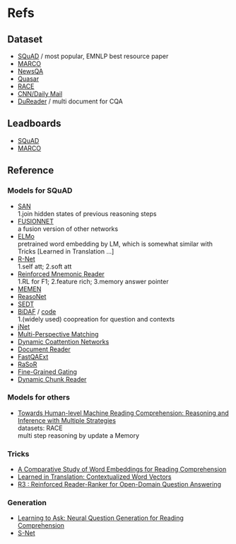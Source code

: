# Refs

## Dataset
- [SQuAD](https://rajpurkar.github.io/SQuAD-explorer/) / most popular, EMNLP best resource paper
- [MARCO](http://www.msmarco.org/)
- [NewsQA](https://datasets.maluuba.com/NewsQA)
- [Quasar](https://github.com/bdhingra/quasar)
- [RACE](http://www.cs.cmu.edu/~glai1/data/race/)
- [CNN/Daily Mail](https://github.com/deepmind/rc-data/)
- [DuReader](https://arxiv.org/pdf/1711.05073.pdf) / multi document for CQA

## Leadboards
- [SQuAD](https://rajpurkar.github.io/SQuAD-explorer/)
- [MARCO](http://www.msmarco.org/leaders.aspx)

## Reference

### Models for SQuAD
- [SAN](https://arxiv.org/pdf/1712.03556.pdf)  
1.join hidden states of previous reasoning steps
- [FUSIONNET](https://arxiv.org/pdf/1711.07341.pdf)  
a fusion version of other networks
- [ELMo](https://arxiv.org/abs/1703.00572)  
pretrained word embedding by LM, which is somewhat similar with Tricks [Learned in Translation ...]
- [R-Net](https://www.microsoft.com/en-us/research/wp-content/uploads/2017/05/r-net.pdf)  
1.self att; 2.soft att
- [Reinforced Mnemonic Reader](https://arxiv.org/abs/1705.02798)  
1.RL for F1; 2.feature rich; 3.memory answer pointer
- [MEMEN](https://arxiv.org/abs/1707.09098)
- [ReasoNet](https://arxiv.org/abs/1609.05284)
- [SEDT](https://arxiv.org/abs/1703.00572)
- [BiDAF](https://arxiv.org/abs/1611.01603) / [code](https://github.com/allenai/bi-att-flow)  
1.(widely used) coopreation for question and contexts
- [jNet](https://arxiv.org/abs/1703.04617)
- [Multi-Perspective Matching](https://arxiv.org/abs/1612.04211)
- [Dynamic Coattention Networks](https://arxiv.org/abs/1611.01604)
- [Document Reader](https://arxiv.org/abs/1704.00051)
- [FastQAExt](https://arxiv.org/abs/1703.04816)
- [RaSoR](https://arxiv.org/abs/1611.01436)
- [Fine-Grained Gating](https://arxiv.org/abs/1611.01724)
- [Dynamic Chunk Reader](https://arxiv.org/abs/1610.09996)

### Models for others
- [Towards Human-level Machine Reading Comprehension: Reasoning and Inference with Multiple Strategies](https://arxiv.org/pdf/1711.04964.pdf)  
datasets: RACE  
multi step reasoning by update a Memory

### Tricks
- [A Comparative Study of Word Embeddings for Reading Comprehension](https://arxiv.org/pdf/1703.00993.pdf)
- [Learned in Translation: Contextualized Word Vectors](https://einstein.ai/static/images/layouts/research/cove/McCann2017LearnedIT.pdf)
- [R3 : Reinforced Reader-Ranker for Open-Domain Question Answering](https://arxiv.org/pdf/1709.00023.pdf)

### Generation
- [Learning to Ask: Neural Question Generation for Reading Comprehension](http://aclweb.org/anthology/P/P17/P17-1123.pdf)
- [S-Net](https://arxiv.org/pdf/1706.04815.pdf)

